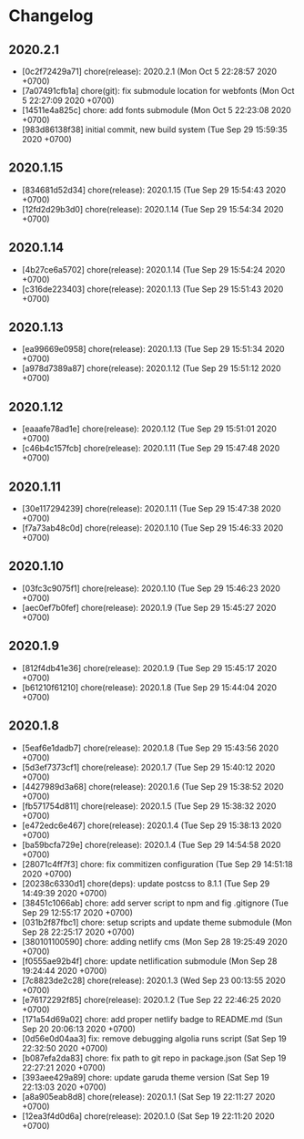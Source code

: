 # Changelog

## 2020.2.1

- [0c2f72429a71] chore(release): 2020.2.1 (Mon Oct 5 22:28:57 2020 +0700)
- [7a07491cfb1a] chore(git): fix submodule location for webfonts (Mon Oct 5 22:27:09 2020 +0700)
- [14511e4a825c] chore: add fonts submodule (Mon Oct 5 22:23:08 2020 +0700)
- [983d86138f38] initial commit, new build system (Tue Sep 29 15:59:35 2020 +0700)

## 2020.1.15

- [834681d52d34] chore(release): 2020.1.15 (Tue Sep 29 15:54:43 2020 +0700)
- [12fd2d29b3d0] chore(release): 2020.1.14 (Tue Sep 29 15:54:34 2020 +0700)

## 2020.1.14

- [4b27ce6a5702] chore(release): 2020.1.14 (Tue Sep 29 15:54:24 2020 +0700)
- [c316de223403] chore(release): 2020.1.13 (Tue Sep 29 15:51:43 2020 +0700)

## 2020.1.13

- [ea99669e0958] chore(release): 2020.1.13 (Tue Sep 29 15:51:34 2020 +0700)
- [a978d7389a87] chore(release): 2020.1.12 (Tue Sep 29 15:51:12 2020 +0700)

## 2020.1.12

- [eaaafe78ad1e] chore(release): 2020.1.12 (Tue Sep 29 15:51:01 2020 +0700)
- [c46b4c157fcb] chore(release): 2020.1.11 (Tue Sep 29 15:47:48 2020 +0700)

## 2020.1.11

- [30e117294239] chore(release): 2020.1.11 (Tue Sep 29 15:47:38 2020 +0700)
- [f7a73ab48c0d] chore(release): 2020.1.10 (Tue Sep 29 15:46:33 2020 +0700)

## 2020.1.10

- [03fc3c9075f1] chore(release): 2020.1.10 (Tue Sep 29 15:46:23 2020 +0700)
- [aec0ef7b0fef] chore(release): 2020.1.9 (Tue Sep 29 15:45:27 2020 +0700)

## 2020.1.9

- [812f4db41e36] chore(release): 2020.1.9 (Tue Sep 29 15:45:17 2020 +0700)
- [b61210f61210] chore(release): 2020.1.8 (Tue Sep 29 15:44:04 2020 +0700)

## 2020.1.8

- [5eaf6e1dadb7] chore(release): 2020.1.8 (Tue Sep 29 15:43:56 2020 +0700)
- [5d3ef7373cf1] chore(release): 2020.1.7 (Tue Sep 29 15:40:12 2020 +0700)
- [4427989d3a68] chore(release): 2020.1.6 (Tue Sep 29 15:38:52 2020 +0700)
- [fb571754d811] chore(release): 2020.1.5 (Tue Sep 29 15:38:32 2020 +0700)
- [e472edc6e467] chore(release): 2020.1.4 (Tue Sep 29 15:38:13 2020 +0700)
- [ba59bcfa729e] chore(release): 2020.1.4 (Tue Sep 29 14:54:58 2020 +0700)
- [28071c4ff7f3] chore: fix commitizen configuration (Tue Sep 29 14:51:18 2020 +0700)
- [20238c6330d1] chore(deps): update postcss to 8.1.1 (Tue Sep 29 14:49:39 2020 +0700)
- [38451c1066ab] chore: add server script to npm and fig .gitignore (Tue Sep 29 12:55:17 2020 +0700)
- [031b2f87fbc1] chore: setup scripts and update theme submodule (Mon Sep 28 22:25:17 2020 +0700)
- [380101100590] chore: adding netlify cms (Mon Sep 28 19:25:49 2020 +0700)
- [f0555ae92b4f] chore: update netlification submodule (Mon Sep 28 19:24:44 2020 +0700)
- [7c8823de2c28] chore(release): 2020.1.3 (Wed Sep 23 00:13:55 2020 +0700)
- [e76172292f85] chore(release): 2020.1.2 (Tue Sep 22 22:46:25 2020 +0700)
- [171a54d69a02] chore: add proper netlify badge to README.md (Sun Sep 20 20:06:13 2020 +0700)
- [0d56e0d04aa3] fix: remove debugging algolia runs script (Sat Sep 19 22:32:50 2020 +0700)
- [b087efa2da83] chore: fix path to git repo in package.json (Sat Sep 19 22:27:21 2020 +0700)
- [393aee429a89] chore: update garuda theme version (Sat Sep 19 22:13:03 2020 +0700)
- [a8a905eab8d8] chore(release): 2020.1.1 (Sat Sep 19 22:11:27 2020 +0700)
- [12ea3f4d0d6a] chore(release): 2020.1.0 (Sat Sep 19 22:11:20 2020 +0700)
